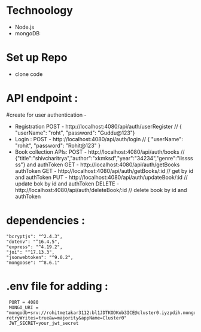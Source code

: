 # Technoology
  - Node.js
  - mongoDB
# Set up Repo
 - clone code
# API endpoint : 
 #create for user authentication - 
 - Registration 
    POST - http://localhost:4080/api/auth/userRegister   // { "userName": "roht",  "password": "Guddu@123"}
 - Login :
    POST - http://localhost:4080/api/auth/login    // { "userName": "rohit", "password": "Rohit@123" }
 - Book collection APIs:
    POST - http://localhost:4080/api/auth/books    // {"title":"shivcharitrya","author":"xkmksd","year":"34234","genre":"iissssss"} and authToken
    GET - http://localhost:4080/api/auth/getBooks  authToken
    GET - http://localhost:4080/api/auth/getBooks/:id  // get by id and authToken
    PUT - http://localhost:4080/api/auth/updateBook/:id  // update bok by id and authToken
    DELETE - http://localhost:4080/api/auth/deleteBook/:id  // delete book by id and authToken
# dependencies : 
    "bcryptjs": "^2.4.3",
    "dotenv": "^16.4.5",
    "express": "^4.19.2",
    "joi": "^17.13.3",
    "jsonwebtoken": "^9.0.2",
    "mongoose": "^8.6.1"
# .env file for adding :
     PORT = 4080
     MONGO_URI = "mongodb+srv://rohitmetakar3112:bl1JDTKODKob3ICE@cluster0.iyzpdih.mongodb.net/video_data?retryWrites=true&w=majority&appName=Cluster0"
     JWT_SECRET=your_jwt_secret

    
